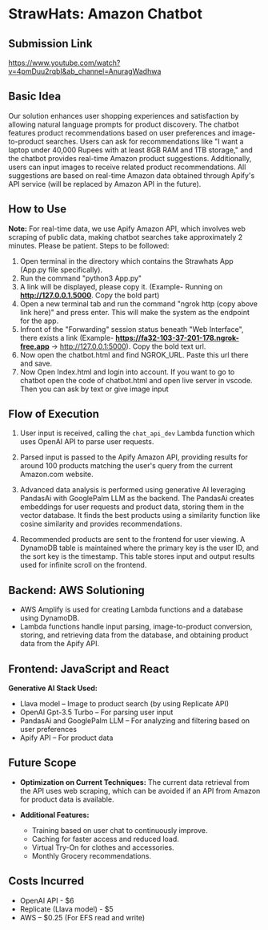 # StrawHats: Amazon Chatbot
## Submission Link
https://www.youtube.com/watch?v=4pmDuu2rqbI&ab_channel=AnuragWadhwa
## Basic Idea

Our solution enhances user shopping experiences and satisfaction by allowing natural language prompts for product discovery. The chatbot features product recommendations based on user preferences and image-to-product searches. Users can ask for recommendations like "I want a laptop under 40,000 Rupees with at least 8GB RAM and 1TB storage," and the chatbot provides real-time Amazon product suggestions. Additionally, users can input images to receive related product recommendations. All suggestions are based on real-time Amazon data obtained through Apify's API service (will be replaced by Amazon API in the future).

## How to Use

**Note:** For real-time data, we use Apify Amazon API, which involves web scraping of public data, making chatbot searches take approximately 2 minutes. Please be patient.
Steps to be followed:
1. Open terminal in the directory which contains the Strawhats App (App.py file specifically).
2.  Run the command "python3 App.py"
3.  A link will be displayed, please copy it. (Example- Running on **http://127.0.0.1.5000**. Copy the bold part)
4.  Open a new terminal tab and run the command  "ngrok http (copy above link here)" and press enter. This will make the system as the endpoint for the app.
5.  Infront of the "Forwarding" session status beneath "Web Interface", there exists a link (Example- **https://fa32-103-37-201-178.ngrok-free.app** -> http://127.0.0.1:5000). Copy the bold text url.
6.  Now open the chatbot.html and find NGROK_URL. Paste this url there and save.
7.  Now Open Index.html and login into account. If you want to go to chatbot open the code of chatbot.html and open live server in vscode. Then you can ask by text or give image input

## Flow of Execution
1. User input is received, calling the `chat_api_dev` Lambda function which uses OpenAI API to parse user requests.

2. Parsed input is passed to the Apify Amazon API, providing results for around 100 products matching the user's query from the current Amazon.com website.

3. Advanced data analysis is performed using generative AI leveraging PandasAi with GooglePalm LLM as the backend. The PandasAi creates embeddings for user requests and product data, storing them in the vector database. It finds the best products using a similarity function like cosine similarity and provides recommendations.

4. Recommended products are sent to the frontend for user viewing. A DynamoDB table is maintained where the primary key is the user ID, and the sort key is the timestamp. This table stores input and output results used for infinite scroll on the frontend.

## Backend: AWS Solutioning

- AWS Amplify is used for creating Lambda functions and a database using DynamoDB.
- Lambda functions handle input parsing, image-to-product conversion, storing, and retrieving data from the database, and obtaining product data from the Apify API.

## Frontend: JavaScript and React

**Generative AI Stack Used:**

- Llava model – Image to product search (by using Replicate API)
- OpenAI Gpt-3.5 Turbo – For parsing user input
- PandasAi and GooglePalm LLM – For analyzing and filtering based on user preferences
- Apify API – For product data

## Future Scope

- **Optimization on Current Techniques:** The current data retrieval from the API uses web scraping, which can be avoided if an API from Amazon for product data is available.

- **Additional Features:**
  - Training based on user chat to continuously improve.
  - Caching for faster access and reduced load.
  - Virtual Try-On for clothes and accessories.
  - Monthly Grocery recommendations.

## Costs Incurred

- OpenAI API - $6
- Replicate (Llava model) - $5
- AWS – $0.25 (For EFS read and write)

